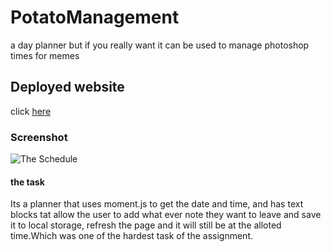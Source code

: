 # PotatoManagement
a day planner but if you really want it can be used to manage photoshop times for memes
## Deployed website
click [here](https://mrcaspento.github.io/PotatoManagement/index.html)

### Screenshot
![The Schedule](MemeDayScheduler.gif)

#### the task
Its a planner that uses moment.js to get the date and time, and has text blocks tat allow the user to add what ever note they want to leave and save it to local storage, refresh the page and it will still be at the alloted time.Which was one of the hardest task of the assignment. 